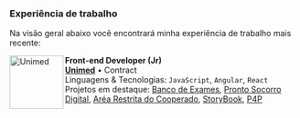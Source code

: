 
### Experiência de trabalho
Na visão geral abaixo você encontrará minha experiência de trabalho mais recente:


[<img align="left" height="94px" width="94px" alt="Unimed" src="https://i0.wp.com/site.unimedlitoral.com.br/wp-content/uploads/2020/08/cropped-logo_unimed_avatar_Twitter-1.png?fit=512%2C512&ssl=1"/>](https://unimed.coop.br/site/web/presidenteprudente)


**Front-end Developer (Jr)** \
[**Unimed**](https://unimedprudente.com.br/) • Contract \
Linguagens & Tecnologias: `JavaScript`, `Angular`, `React`\
Projetos em destaque: [Banco de Exames](), [Pronto Socorro Digital](), [Aréa Restrita do Cooperado](), [StoryBook](), [P4P]() 
<br/>


